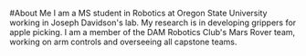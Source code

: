 #About Me
I am a MS student in Robotics at Oregon State University working in Joseph Davidson's lab. My research is in developing grippers for apple picking. I am a member of the DAM Robotics Club's Mars Rover team, working on arm controls and overseeing all capstone teams. 

